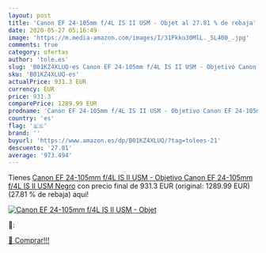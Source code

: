 ```yaml
---
layout: post
title: 'Canon EF 24-105mm f/4L IS II USM - Objet al 27.81 % de rebaja'
date: 2020-05-27 05:16:49
image: 'https://m.media-amazon.com/images/I/31Pkko30MlL._SL400_.jpg'
comments: true
category: ofertas
author: 'tole.es'
slug: 'B01KZ4XLUQ-es Canon EF 24-105mm f/4L IS II USM - Objetivo Canon EF...'
sku: 'B01KZ4XLUQ-es'
actualPrice: 931.3 EUR
currency: EUR
price: 931.3
comparePrice: 1289.99 EUR
prodname: 'Canon EF 24-105mm f/4L IS II USM - Objetivo Canon EF 24-105mm f/4L IS II USM  Negro'
country: 'es'
flag: '🇪🇸'
brand: ''
buyurl: 'https://www.amazon.es/dp/B01KZ4XLUQ/?tag=tolees-21'
descuento: '27.81'
average: '973.494'
---
```


Tienes [Canon EF 24-105mm f/4L IS II USM - Objetivo Canon EF 24-105mm f/4L IS II USM  Negro](https://www.amazon.es/dp/B01KZ4XLUQ/?tag=tolees-21) con precio final de  931.3 EUR (original: 1289.99 EUR) (27.81 %  de rebaja) aqui!

[![Canon EF 24-105mm f/4L IS II USM - Objet](https://m.media-amazon.com/images/I/31Pkko30MlL._SL400_.jpg)](https://www.amazon.es/dp/B01KZ4XLUQ/?tag=tolees-21)

🔎:


[🛒 Comprar!!!](https://www.amazon.es/dp/B01KZ4XLUQ/?tag=tolees-21)

